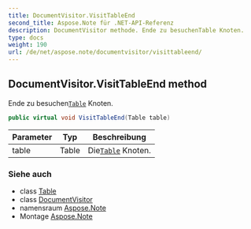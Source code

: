 ```yaml
---
title: DocumentVisitor.VisitTableEnd
second_title: Aspose.Note für .NET-API-Referenz
description: DocumentVisitor methode. Ende zu besuchenTable Knoten.
type: docs
weight: 190
url: /de/net/aspose.note/documentvisitor/visittableend/
---
```

## DocumentVisitor.VisitTableEnd method

Ende zu besuchen[`Table`](../../table/) Knoten.

```csharp
public virtual void VisitTableEnd(Table table)
```

| Parameter | Typ | Beschreibung |
| --- | --- | --- |
| table | Table | Die[`Table`](../../table/) Knoten. |

### Siehe auch

* class [Table](../../table/)
* class [DocumentVisitor](../)
* namensraum [Aspose.Note](../../documentvisitor/)
* Montage [Aspose.Note](../../../)


